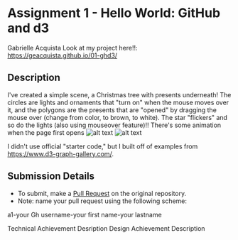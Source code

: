 Assignment 1 - Hello World: GitHub and d3  
===
Gabrielle Acquista
Look at my project here!!: https://geacquista.github.io/01-ghd3/

Description
---
I've created a simple scene, a Christmas tree with presents underneath! The circles are lights and ornaments that "turn on" when the mouse moves over it, and the polygons are the presents that are "opened" by dragging the mouse over (change from color, to brown, to white). The star "flickers" and so do the lights (also using mouseover feature)!! There's some animation when the page first opens
![alt text](https://github.com/geacquista/01-ghd3/blob/main/before.png?raw=true)
![alt text](https://github.com/geacquista/01-ghd3/blob/main/after.png?raw=true)

I didn't use official "starter code," but I built off of examples from https://www.d3-graph-gallery.com/.


Submission Details
---
- To submit, make a [Pull Request](https://help.github.com/articles/using-pull-requests/) on the original repository.
- Note: name your pull request using the following scheme: 

a1-your Gh username-your first name-your lastname



Technical Achievement Desription
Design Achievement Description

